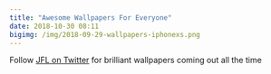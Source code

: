 ```yaml
---
title: "Awesome Wallpapers For Everyone"
date: 2018-10-30 08:11
bigimg: /img/2018-09-29-wallpapers-iphonexs.png
---
```


Follow [JFL on Twitter](https://twitter.com/wallsbyjfl) for brilliant wallpapers coming out all the time